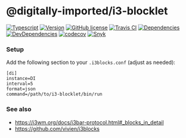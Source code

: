 # @digitally-imported/i3-blocklet
[![Typescript](https://img.shields.io/badge/%3C%2F%3E-TypeScript-blue.svg?style=flat-square)](https://www.typescriptlang.org/)
[![Version](https://img.shields.io/npm/v/@digitally-imported/i3-blocklet?style=flat-square)](https://www.npmjs.com/package/@digitally-imported/i3-blocklet)
[![GitHub license](https://img.shields.io/github/license/pigulla/di?style=flat-square)](https://github.com/pigulla/di/blob/master/LICENSE)
[![Travis CI](https://img.shields.io/travis/com/pigulla/di/master?style=flat-square)](https://travis-ci.com/pigulla/di)
[![Dependencies](https://img.shields.io/david/pigulla/di?style=flat-square&path=packages/i3-blocklet)](https://david-dm.org/pigulla/di?path=packages%2Fi3-blocklet)
[![DevDependencies](https://img.shields.io/david/dev/pigulla/di?style=flat-square&path=packages/i3-blocklet)](https://david-dm.org/dev/pigulla/di?path=packages%2Fi3-blocklet)
[![codecov](https://codecov.io/gh/pigulla/di/branch/master/graph/badge.svg?flag=i3blocklet)](https://codecov.io/gh/pigulla/di/tree/master/packages/i3-blocklet/src)
[![Snyk](https://snyk.io/test/github/pigulla/di/badge.svg?targetFile=packages/i3-blocklet/package.json&style=flat-square)](https://snyk.io/test/github/pigulla/di?targetFile=packages%2Fi3-blocklet%2Fpackage.json&tab=dependencies)

### Setup
Add the following section to your `.i3blocks.conf` (adjust as needed):
```
[di]
instance=DI
interval=5
format=json
command=/path/to/i3-blocklet/bin/run
```

### See also

 - https://i3wm.org/docs/i3bar-protocol.html#_blocks_in_detail
 - https://github.com/vivien/i3blocks
